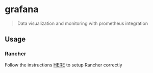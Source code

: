 # grafana

> Data visualization and monitoring with prometheus integration

## Usage

### Rancher

Follow the instructions [HERE](https://github.com/infinityworks/Guide_Rancher_Monitoring) to setup Rancher correctly

